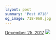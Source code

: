 ```yaml
---
layout: post
summary: 'Post #718'
og_image: 718-960.jpg
---
```


<p>
  <time>
    <a href="/718">December 25, 2017</a>
  </time>
  <a href="/718">
    <img src="{{ site.assets_url }}/718-480.jpg" srcset="{{ site.assets_url }}/718-240.jpg 240w, {{ site.assets_url }}/718-480.jpg 480w, {{ site.assets_url }}/718-720.jpg 720w, {{ site.assets_url }}/718-960.jpg 960w" sizes="(min-width: 700px) 50vw, calc(100vw - 2rem)" />
  </a>
</p>
